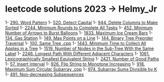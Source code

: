 # leetcode solutions 2023 -> Helmy_Jr  

1- [290. Word Pattern](https://github.com/Helmy-JR/leetcode-2023/blob/main/290.%20Word%20Pattern%20.cpp)
1- [520. Detect Capital](https://github.com/Helmy-JR/leetcode-2023/blob/main/520.%20Detect%20Capital%20.cpp)
1- [944. Delete Columns to Make Sorted](https://github.com/Helmy-JR/leetcode-2023/blob/main/944.%20Delete%20Columns%20to%20Make%20Sorted%20.cpp)
1- [2244. Minimum Rounds to Complete All Tasks](https://github.com/Helmy-JR/leetcode-2023/blob/main/2244.%20Minimum%20Rounds%20to%20Complete%20All%20Tasks%20.cpp)
1- [452. Minimum Number of Arrows to Burst Balloons](https://github.com/Helmy-JR/leetcode-2023/blob/main/452.%20Minimum%20Number%20of%20Arrows%20to%20Burst%20Balloons%20.cpp)
1- [1833. Maximum Ice Cream Bars](https://github.com/Helmy-JR/leetcode-2023/blob/main/1833.%20Maximum%20Ice%20Cream%20Bars%20.cpp)
1- [134. Gas Station](https://github.com/Helmy-JR/leetcode-2023/blob/main/134.%20Gas%20Station%20.cpp)
1- [149. Max Points on a Line](https://github.com/Helmy-JR/leetcode-2023/blob/main/149.%20Max%20Points%20on%20a%20Line%20.cpp)
1- [144. Binary Tree Preorder Traversal](https://github.com/Helmy-JR/leetcode-2023/blob/main/144.%20Binary%20Tree%20Preorder%20Traversal%20.cpp)
1- [100. Same Tree .cpp](https://github.com/Helmy-JR/leetcode-2023/blob/main/100.%20Same%20Tree%20.cpp)
1- [1443. Minimum Time to Collect All Apples in a Tree](https://github.com/Helmy-JR/leetcode-2023/blob/main/1443.%20Minimum%20Time%20to%20Collect%20All%20Apples%20in%20a%20Tree%20.cpp)
1- [1519. Number of Nodes in the Sub-Tree With the Same Label](https://github.com/Helmy-JR/leetcode-2023/blob/main/1519.%20Number%20of%20Nodes%20in%20the%20Sub-Tree%20With%20the%20Same%20Label%20.cpp)
1- [2246. Longest Path With Different Adjacent Characters](https://github.com/Helmy-JR/leetcode-2023/blob/main/2246.%20Longest%20Path%20With%20Different%20Adjacent%20Characters%20.cpp)
1- [1061. Lexicographically Smallest Equivalent String](https://github.com/Helmy-JR/leetcode-2023/blob/main/1061.%20Lexicographically%20Smallest%20Equivalent%20String%20.cpp)
1- [2421. Number of Good Paths](https://github.com/Helmy-JR/leetcode-2023/blob/main/2421.%20Number%20of%20Good%20Paths%20.cpp)
1- [57. Insert Interval](https://github.com/Helmy-JR/leetcode-2023/blob/main/57.%20Insert%20Interval%20.cpp)
1- [926. Flip String to Monotone Increasing](https://github.com/Helmy-JR/leetcode-2023/blob/main/926.%20Flip%20String%20to%20Monotone%20Increasing%20.cpp)
1- [918. Maximum Sum Circular Subarray .cpp](https://github.com/Helmy-JR/leetcode-2023/blob/main/918.%20Maximum%20Sum%20Circular%20Subarray%20.cpp)
1- [974. Subarray Sums Divisible by K](https://github.com/Helmy-JR/leetcode-2023/blob/main/974.%20Subarray%20Sums%20Divisible%20by%20K%20.cpp)
1- [491. Non-decreasing Subsequences](https://github.com/Helmy-JR/leetcode-2023/blob/main/491.%20Non-decreasing%20Subsequences%20.cpp)
